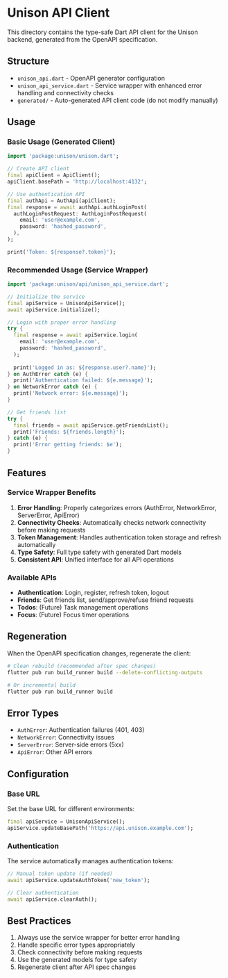 # Unison API Client

This directory contains the type-safe Dart API client for the Unison backend, generated from the OpenAPI specification.

## Structure

- `unison_api.dart` - OpenAPI generator configuration
- `unison_api_service.dart` - Service wrapper with enhanced error handling and connectivity checks
- `generated/` - Auto-generated API client code (do not modify manually)

## Usage

### Basic Usage (Generated Client)

```dart
import 'package:unison/unison.dart';

// Create API client
final apiClient = ApiClient();
apiClient.basePath = 'http://localhost:4132';

// Use authentication API
final authApi = AuthApi(apiClient);
final response = await authApi.authLoginPost(
  authLoginPostRequest: AuthLoginPostRequest(
    email: 'user@example.com',
    password: 'hashed_password',
  ),
);

print('Token: ${response?.token}');
```

### Recommended Usage (Service Wrapper)

```dart
import 'package:unison/api/unison_api_service.dart';

// Initialize the service
final apiService = UnisonApiService();
await apiService.initialize();

// Login with proper error handling
try {
  final response = await apiService.login(
    email: 'user@example.com',
    password: 'hashed_password',
  );
  
  print('Logged in as: ${response.user?.name}');
} on AuthError catch (e) {
  print('Authentication failed: ${e.message}');
} on NetworkError catch (e) {
  print('Network error: ${e.message}');
}

// Get friends list
try {
  final friends = await apiService.getFriendsList();
  print('Friends: ${friends.length}');
} catch (e) {
  print('Error getting friends: $e');
}
```

## Features

### Service Wrapper Benefits

1. **Error Handling**: Properly categorizes errors (AuthError, NetworkError, ServerError, ApiError)
2. **Connectivity Checks**: Automatically checks network connectivity before making requests
3. **Token Management**: Handles authentication token storage and refresh automatically
4. **Type Safety**: Full type safety with generated Dart models
5. **Consistent API**: Unified interface for all API operations

### Available APIs

- **Authentication**: Login, register, refresh token, logout
- **Friends**: Get friends list, send/approve/refuse friend requests
- **Todos**: (Future) Task management operations
- **Focus**: (Future) Focus timer operations

## Regeneration

When the OpenAPI specification changes, regenerate the client:

```bash
# Clean rebuild (recommended after spec changes)
flutter pub run build_runner build --delete-conflicting-outputs

# Or incremental build
flutter pub run build_runner build
```

## Error Types

- `AuthError`: Authentication failures (401, 403)
- `NetworkError`: Connectivity issues
- `ServerError`: Server-side errors (5xx)
- `ApiError`: Other API errors

## Configuration

### Base URL

Set the base URL for different environments:

```dart
final apiService = UnisonApiService();
apiService.updateBasePath('https://api.unison.example.com');
```

### Authentication

The service automatically manages authentication tokens:

```dart
// Manual token update (if needed)
await apiService.updateAuthToken('new_token');

// Clear authentication
await apiService.clearAuth();
```

## Best Practices

1. Always use the service wrapper for better error handling
2. Handle specific error types appropriately
3. Check connectivity before making requests
4. Use the generated models for type safety
5. Regenerate client after API spec changes